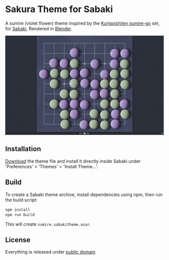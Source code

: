 # Sakura Theme for Sabaki

A sumire (violet flower) theme inspired by the [Kurigoishiten sumire-go](http://shop.kurokigoishi.co.jp/en/item/2246) set,
for [Sabaki](http://sabaki.yichuanshen.de/),
Rendered in [Blender](https://www.blender.org/).

![Screenshot](Screenshot.jpg)

## Installation

[Download](https://github.com/billhails/SabakiThemes/releases) the theme file and install it directly inside Sabaki
under 'Preferences' > 'Themes' > 'Install Theme...'.

## Build

To create a Sabaki theme archive, install dependencies using npm, then run the build script:

~~~
npm install
npm run build
~~~

This will create `sumire.sabakitheme.asar`.

## License

Everything is released under [public domain](http://creativecommons.org/publicdomain/zero/1.0/).
